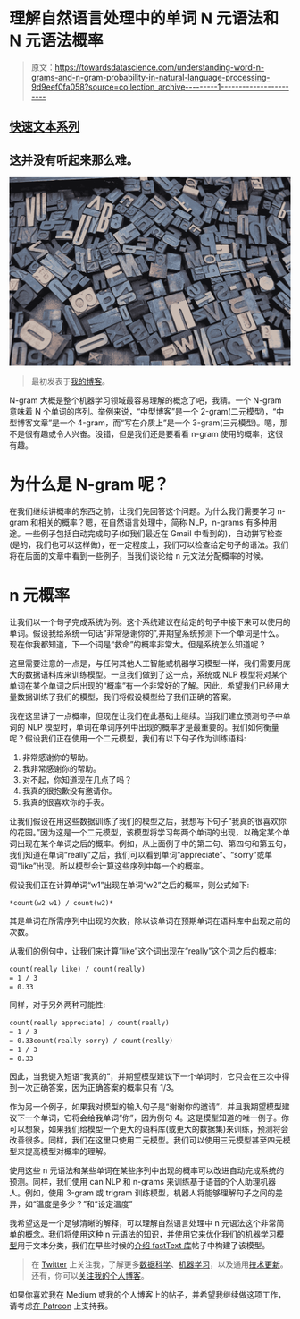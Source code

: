 # 理解自然语言处理中的单词 N 元语法和 N 元语法概率

> 原文：<https://towardsdatascience.com/understanding-word-n-grams-and-n-gram-probability-in-natural-language-processing-9d9eef0fa058?source=collection_archive---------1----------------------->

## [快速文本系列](https://towardsdatascience.com/tagged/the-fasttext-series)

## 这并没有听起来那么难。

![](img/761a5f636d5daa90027e96e11c0679b3.png)

> 最初发表于[我的博客](https://blog.contactsunny.com/data-science/understanding-word-n-grams-and-n-gram-probability-in-natural-language-processing)。

N-gram 大概是整个机器学习领域最容易理解的概念了吧，我猜。一个 N-gram 意味着 N 个单词的序列。举例来说，“中型博客”是一个 2-gram(二元模型)，“中型博客文章”是一个 4-gram，而“写在介质上”是一个 3-gram(三元模型)。嗯，那不是很有趣或令人兴奋。没错，但是我们还是要看看 n-gram 使用的概率，这很有趣。

# 为什么是 N-gram 呢？

在我们继续讲概率的东西之前，让我们先回答这个问题。为什么我们需要学习 n-gram 和相关的概率？嗯，在自然语言处理中，简称 NLP，n-grams 有多种用途。一些例子包括自动完成句子(如我们最近在 Gmail 中看到的)，自动拼写检查(是的，我们也可以这样做)，在一定程度上，我们可以检查给定句子的语法。我们将在后面的文章中看到一些例子，当我们谈论给 n 元文法分配概率的时候。

# n 元概率

让我们以一个句子完成系统为例。这个系统建议在给定的句子中接下来可以使用的单词。假设我给系统一句话“非常感谢你的”,并期望系统预测下一个单词是什么。现在你我都知道，下一个词是“救命”的概率非常大。但是系统怎么知道呢？

这里需要注意的一点是，与任何其他人工智能或机器学习模型一样，我们需要用庞大的数据语料库来训练模型。一旦我们做到了这一点，系统或 NLP 模型将对某个单词在某个单词之后出现的“概率”有一个非常好的了解。因此，希望我们已经用大量数据训练了我们的模型，我们将假设模型给了我们正确的答案。

我在这里讲了一点概率，但现在让我们在此基础上继续。当我们建立预测句子中单词的 NLP 模型时，单词在单词序列中出现的概率才是最重要的。我们如何衡量呢？假设我们正在使用一个二元模型，我们有以下句子作为训练语料:

1.  非常感谢你的帮助。
2.  我非常感谢你的帮助。
3.  对不起，你知道现在几点了吗？
4.  我真的很抱歉没有邀请你。
5.  我真的很喜欢你的手表。

让我们假设在用这些数据训练了我们的模型之后，我想写下句子“我真的很喜欢你的花园。”因为这是一个二元模型，该模型将学习每两个单词的出现，以确定某个单词出现在某个单词之后的概率。例如，从上面例子中的第二句、第四句和第五句，我们知道在单词“really”之后，我们可以看到单词“appreciate”、“sorry”或单词“like”出现。所以模型会计算这些序列中每一个的概率。

假设我们正在计算单词“w1”出现在单词“w2”之后的概率，则公式如下:

```
*count(w2 w1) / count(w2)*
```

其是单词在所需序列中出现的次数，除以该单词在预期单词在语料库中出现之前的次数。

从我们的例句中，让我们来计算“like”这个词出现在“really”这个词之后的概率:

```
count(really like) / count(really)
= 1 / 3
= 0.33
```

同样，对于另外两种可能性:

```
count(really appreciate) / count(really)
= 1 / 3
= 0.33count(really sorry) / count(really)
= 1 / 3
= 0.33
```

因此，当我键入短语“我真的”，并期望模型建议下一个单词时，它只会在三次中得到一次正确答案，因为正确答案的概率只有 1/3。

作为另一个例子，如果我对模型的输入句子是“谢谢你的邀请”，并且我期望模型建议下一个单词，它将会给我单词“你”，因为例句 4。这是模型知道的唯一例子。你可以想象，如果我们给模型一个更大的语料库(或更大的数据集)来训练，预测将会改善很多。同样，我们在这里只使用二元模型。我们可以使用三元模型甚至四元模型来提高模型对概率的理解。

使用这些 n 元语法和某些单词在某些序列中出现的概率可以改进自动完成系统的预测。同样，我们使用 can NLP 和 n-grams 来训练基于语音的个人助理机器人。例如，使用 3-gram 或 trigram 训练模型，机器人将能够理解句子之间的差异，如“温度是多少？”和“设定温度”

我希望这是一个足够清晰的解释，可以理解自然语言处理中 n 元语法这个非常简单的概念。我们将使用这种 n 元语法的知识，并使用它来[优化我们的机器学习模型](https://blog.contactsunny.com/data-science/optimising-a-fasttext-model-for-better-accuracy)用于文本分类，我们在早些时候的[介绍 fastText 库](https://blog.contactsunny.com/data-science/an-intro-to-text-classification-with-facebooks-fasttext-natural-language-processing)帖子中构建了该模型。

> 在 [Twitter](https://twitter.com/contactsunny) 上关注我，了解更多[数据科学](https://blog.contactsunny.com/tag/data-science)、[机器学习](https://blog.contactsunny.com/tag/machine-learning)，以及通用[技术更新](https://blog.contactsunny.com/category/tech)。还有，你可以[关注我的个人博客](https://blog.contactsunny.com/)。

如果你喜欢我在 Medium 或我的个人博客上的帖子，并希望我继续做这项工作，请考虑[在 Patreon](https://www.patreon.com/bePatron?u=28955887) 上支持我。